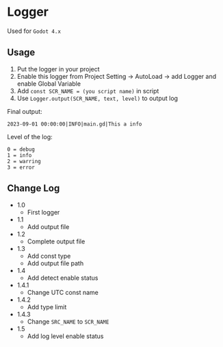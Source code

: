 # Logger
Used for `Godot 4.x`

## Usage
1. Put the logger in your project
2. Enable this logger from Project Setting -> AutoLoad -> add Logger and enable Global Variable
3. Add `const SCR_NAME = (you script name)` in script
4. Use `Logger.output(SCR_NAME, text, level)` to output log

Final output:
```text
2023-09-01 00:00:00|INFO|main.gd|This a info
```

Level of the log:
```text
0 = debug
1 = info
2 = warring
3 = error
```

## Change Log
- 1.0
    - First logger
- 1.1
    - Add output file
- 1.2
    - Complete output file
- 1.3
    - Add const type
    - Add output file path
- 1.4
    - Add detect enable status
- 1.4.1
    - Change UTC const name
- 1.4.2
    - Add type limit
- 1.4.3
    - Change `SRC_NAME` to `SCR_NAME`
- 1.5
    - Add log level enable status